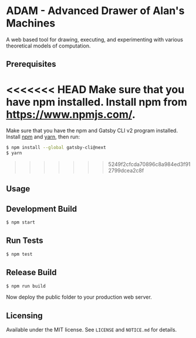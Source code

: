 # ADAM - Advanced Drawer of Alan's Machines

A web based tool for drawing, executing, and experimenting with various theoretical models of computation.

## Prerequisites

<<<<<<< HEAD
Make sure that you have npm installed. Install npm from https://www.npmjs.com/.
=======
Make sure that you have the npm and Gatsby CLI v2 program installed. Install
[npm](https://www.npmjs.com/) and [yarn](https://yarnpkg.com/en/), then run:

```sh
$ npm install --global gatsby-cli@next
$ yarn
```
>>>>>>> 5249f2cfcda70896c8a984ed3f912799dcea2c8f

## Usage

Development Build
---------
```bash
$ npm start
```

Run Tests
----------------
```bash
$ npm test
```

Release Build
----------------
```bash
$ npm run build
```

Now deploy the public folder to your production web server.

## Licensing
Available under the MIT license. See `LICENSE` and `NOTICE.md` for details.
